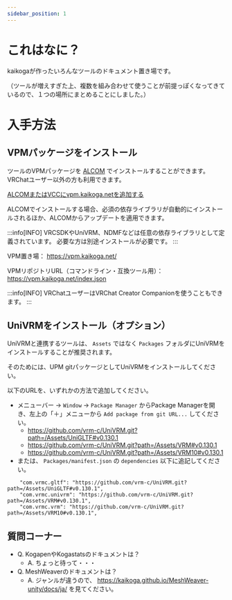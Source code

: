 ```yaml
---
sidebar_position: 1
---
```


# これはなに？

kaikogaが作ったいろんなツールのドキュメント置き場です。

（ツールが増えすぎた上、複数を組み合わせて使うことが前提っぽくなってきているので、１つの場所にまとめることにしました。）

# 入手方法

## VPMパッケージをインストール

ツールのVPMパッケージを [ALCOM](https://vrc-get.anatawa12.com/ja/alcom/) でインストールすることができます。
VRChatユーザー以外の方も利用できます。

<a href="vcc://vpm/addRepo?url=https%3A%2F%2Fvpm.kaikoga.net%2Findex.json">ALCOMまたはVCCにvpm.kaikoga.netを追加する</a>

ALCOMでインストールする場合、必須の依存ライブラリが自動的にインストールされるほか、ALCOMからアップデートを適用できます。

:::info[INFO]
VRCSDKやUniVRM、NDMFなどは任意の依存ライブラリとして定義されています。
必要な方は別途インストールが必要です。
:::

VPM置き場： https://vpm.kaikoga.net/

VPMリポジトリURL（コマンドライン・互換ツール用）： https://vpm.kaikoga.net/index.json

:::info[INFO]
VRChatユーザーはVRChat Creator Companionを使うこともできます。
:::

## UniVRMをインストール（オプション）

UniVRMと連携するツールは、 `Assets` ではなく `Packages` フォルダにUniVRMをインストールすることが推奨されます。

そのためには、UPM gitパッケージとしてUniVRMをインストールしてください。

以下のURLを、いずれかの方法で追加してください。
 
- メニューバー → `Window` → `Package Manager` からPackage Managerを開き、左上の「＋」メニューから `Add package from git URL...` してください。
  - https://github.com/vrm-c/UniVRM.git?path=/Assets/UniGLTF#v0.130.1
  - https://github.com/vrm-c/UniVRM.git?path=/Assets/VRM#v0.130.1
  - https://github.com/vrm-c/UniVRM.git?path=/Assets/VRM10#v0.130.1
- または、 `Packages/manifest.json` の `dependencies` 以下に追記してください。

```
    "com.vrmc.gltf": "https://github.com/vrm-c/UniVRM.git?path=/Assets/UniGLTF#v0.130.1",
    "com.vrmc.univrm": "https://github.com/vrm-c/UniVRM.git?path=/Assets/VRM#v0.130.1",
    "com.vrmc.vrm": "https://github.com/vrm-c/UniVRM.git?path=/Assets/VRM10#v0.130.1",
```

[//]: # (編集時の注意：enもある)
[//]: # (編集時の注意：ここを更新したらチュートリアルも更新すること)

## 質問コーナー

- Q. KogapenやKogastatsのドキュメントは？
  - A. ちょっと待って・・・
- Q. MeshWeaverのドキュメントは？
  - A. ジャンルが違うので、 https://kaikoga.github.io/MeshWeaver-unity/docs/ja/ を見てください。 
